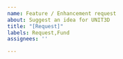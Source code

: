 ```yaml
---
name: Feature / Enhancement request
about: Suggest an idea for UNIT3D
title: "[Request]"
labels: Request,Fund
assignees: ''

---
```



